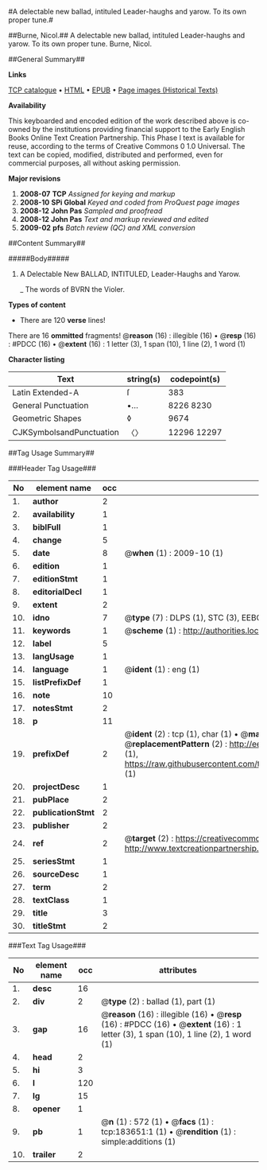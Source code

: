 #A delectable new ballad, intituled Leader-haughs and yarow. To its own proper tune.#

##Burne, Nicol.##
A delectable new ballad, intituled Leader-haughs and yarow. To its own proper tune.
Burne, Nicol.

##General Summary##

**Links**

[TCP catalogue](http://www.ota.ox.ac.uk/tcp/)  • 
[HTML](http://tei.it.ox.ac.uk/tcp/Texts-HTML/free/B01/B01840.html)  • 
[EPUB](http://tei.it.ox.ac.uk/tcp/Texts-EPUB/free/B01/B01840.epub) • 
[Page images (Historical Texts)](https://data.historicaltexts.jisc.ac.uk/view?pubId=eebo-99884815e&pageId=eebo-99884815e-183651-1)

**Availability**

This keyboarded and encoded edition of the
	       work described above is co-owned by the institutions
	       providing financial support to the Early English Books
	       Online Text Creation Partnership. This Phase I text is
	       available for reuse, according to the terms of Creative
	       Commons 0 1.0 Universal. The text can be copied,
	       modified, distributed and performed, even for
	       commercial purposes, all without asking permission.

**Major revisions**

1. __2008-07__ __TCP__ *Assigned for keying and markup*
1. __2008-10__ __SPi Global__ *Keyed and coded from ProQuest page images*
1. __2008-12__ __John Pas__ *Sampled and proofread*
1. __2008-12__ __John Pas__ *Text and markup reviewed and edited*
1. __2009-02__ __pfs__ *Batch review (QC) and XML conversion*

##Content Summary##

#####Body#####

1. A Delectable New BALLAD, INTITULED, Leader-Haughs and Yarow.

    _ The words of BVRN the Violer.

**Types of content**

  * There are 120 **verse** lines!

There are 16 **ommitted** fragments! 
 @__reason__ (16) : illegible (16)  •  @__resp__ (16) : #PDCC (16)  •  @__extent__ (16) : 1 letter (3), 1 span (10), 1 line (2), 1 word (1)

**Character listing**


|Text|string(s)|codepoint(s)|
|---|---|---|
|Latin Extended-A|ſ|383|
|General Punctuation|•…|8226 8230|
|Geometric Shapes|◊|9674|
|CJKSymbolsandPunctuation|〈〉|12296 12297|

##Tag Usage Summary##

###Header Tag Usage###

|No|element name|occ|attributes|
|---|---|---|---|
|1.|__author__|2||
|2.|__availability__|1||
|3.|__biblFull__|1||
|4.|__change__|5||
|5.|__date__|8| @__when__ (1) : 2009-10 (1)|
|6.|__edition__|1||
|7.|__editionStmt__|1||
|8.|__editorialDecl__|1||
|9.|__extent__|2||
|10.|__idno__|7| @__type__ (7) : DLPS (1), STC (3), EEBO-CITATION (1), PROQUEST (1), VID (1)|
|11.|__keywords__|1| @__scheme__ (1) : http://authorities.loc.gov/ (1)|
|12.|__label__|5||
|13.|__langUsage__|1||
|14.|__language__|1| @__ident__ (1) : eng (1)|
|15.|__listPrefixDef__|1||
|16.|__note__|10||
|17.|__notesStmt__|2||
|18.|__p__|11||
|19.|__prefixDef__|2| @__ident__ (2) : tcp (1), char (1)  •  @__matchPattern__ (2) : ([0-9\-]+):([0-9IVX]+) (1), (.+) (1)  •  @__replacementPattern__ (2) : http://eebo.chadwyck.com/downloadtiff?vid=$1&page=$2 (1), https://raw.githubusercontent.com/textcreationpartnership/Texts/master/tcpchars.xml#$1 (1)|
|20.|__projectDesc__|1||
|21.|__pubPlace__|2||
|22.|__publicationStmt__|2||
|23.|__publisher__|2||
|24.|__ref__|2| @__target__ (2) : https://creativecommons.org/publicdomain/zero/1.0/ (1), http://www.textcreationpartnership.org/docs/. (1)|
|25.|__seriesStmt__|1||
|26.|__sourceDesc__|1||
|27.|__term__|2||
|28.|__textClass__|1||
|29.|__title__|3||
|30.|__titleStmt__|2||


###Text Tag Usage###

|No|element name|occ|attributes|
|---|---|---|---|
|1.|__desc__|16||
|2.|__div__|2| @__type__ (2) : ballad (1), part (1)|
|3.|__gap__|16| @__reason__ (16) : illegible (16)  •  @__resp__ (16) : #PDCC (16)  •  @__extent__ (16) : 1 letter (3), 1 span (10), 1 line (2), 1 word (1)|
|4.|__head__|2||
|5.|__hi__|3||
|6.|__l__|120||
|7.|__lg__|15||
|8.|__opener__|1||
|9.|__pb__|1| @__n__ (1) : 572 (1)  •  @__facs__ (1) : tcp:183651:1 (1)  •  @__rendition__ (1) : simple:additions (1)|
|10.|__trailer__|2||
